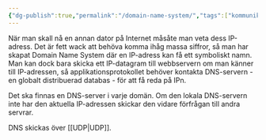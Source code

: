 ```yaml
---
{"dg-publish":true,"permalink":"/domain-name-system/","tags":["kommunikationssystem"]}
---
```


När man skall nå en annan dator på Internet måsåte man veta dess IP-adress. Det är fett wack att behöva komma ihåg massa siffror, så man har skapat Domain Name System där en IP-adress kan få ett symboliskt namn. Man kan dock bara skicka ett IP-datagram till webbservern om man känner till IP-adressen, så applikationsprotokollet behöver kontakta DNS-servern - en globalt distribuerad databas - för att få reda på IPn.

Det ska finnas en DNS-server i varje domän. Om den lokala DNS-servern inte har den aktuella IP-adressen skickar den vidare förfrågan till andra servrar. 

DNS skickas över [[UDP\|UDP]].